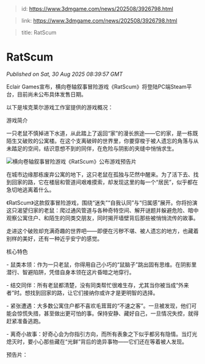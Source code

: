 > id: https://www.3dmgame.com/news/202508/3926798.html

> link: https://www.3dmgame.com/news/202508/3926798.html

> title: RatScum

# RatScum
_Published on Sat, 30 Aug 2025 08:39:57 GMT_

Eclair Games宣布，横向卷轴叙事冒险游戏《RatScum》将登陆PC端Steam平台，目前尚未公布具体发售日期。

以下是埃克莱尔游戏工作室提供的游戏概况：

游戏简介

一只老鼠不慎掉进下水道，从此踏上了返回“家”的漫长旅途——它的家，是一栋既陌生又破败的公寓楼。在这个支离破碎的世界里，你要穿梭于被人遗忘的角落与从未踏足的空间，结识意想不到的同伴，在危险与阴影的夹缝中悄悄求生。

![横向卷轴叙事冒险游戏《RatScum》公布游戏预告片](https://img.3dmgame.com/uploads/images/news/20250830/1756538983_176800.jpg)

在城市边缘那栋废弃公寓的地下，这只老鼠在孤独与茫然中醒来。为了活下去、找到回家的路，它在楼层和管道间艰难摸索，却发现这里的每一个“居民”，似乎都在急切地逃离着什么。

《RatScum》这款叙事冒险游戏，围绕“迷失”“自我认同”与“归属感”展开。你将扮演这只渴望归家的老鼠：爬过通风管道与各种奇特空间、解开谜题并躲避危险、暗中观察公寓住户、和陌生的同类交朋友，同时揭开墙壁背后那些被悄悄流传的故事。

走进这个破败却充满奇趣的世界吧——即便在污秽不堪、被人遗忘的地方，也藏着别样的美好，还有一种近乎安宁的感觉。

核心特色

\- 鼠类本领：作为一只老鼠，你得用自己小巧的“鼠脑子”跳出固有思维。在阴影里潜行、智避陷阱，凭借自身本领在这片昏暗之地穿行。

\- 结交同伴：所有老鼠都清楚，没有同类帮忙很难生存，尤其当你被当成“外来者”时。想找到回家的路，让它们接纳你或许才是更明智的选择。

\- 紧张遭遇：大多数公寓住户都不喜欢毛茸茸的“不速之客”。一旦被发现，他们可能会惊慌失措，甚至做出更可怕的事。保持安静、藏好自己，一旦情况失控，就得赶紧准备逃跑。

\- 离奇小故事：好奇心会为你指引方向，而所有表象之下似乎都另有隐情。当灯光熄灭时，要小心那些藏在“光鲜”背后的诡异事物——它们还在等着被人发现。

预告片：
